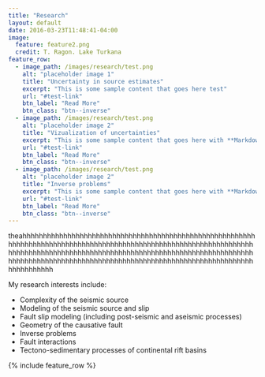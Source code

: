 ```yaml
---
title: "Research"
layout: default
date: 2016-03-23T11:48:41-04:00
image:
  feature: feature2.png
  credit: T. Ragon. Lake Turkana
feature_row:
  - image_path: /images/research/test.png
    alt: "placeholder image 1"
    title: "Uncertainty in source estimates"
    excerpt: "This is some sample content that goes here test"
    url: "#test-link"
    btn_label: "Read More"
    btn_class: "btn--inverse"
  - image_path: /images/research/test.png
    alt: "placeholder image 2"
    title: "Vizualization of uncertainties"
    excerpt: "This is some sample content that goes here with **Markdown** formatting."
    url: "#test-link"
    btn_label: "Read More"
    btn_class: "btn--inverse"
  - image_path: /images/research/test.png
    alt: "placeholder image 2"
    title: "Inverse problems"
    excerpt: "This is some sample content that goes here with **Markdown** formatting."
    url: "#test-link"
    btn_label: "Read More"
    btn_class: "btn--inverse"
---
```


theahhhhhhhhhhhhhhhhhhhhhhhhhhhhhhhhhhhhhhhhhhhhhhhhhhhhhhhhhhhhhhhhhhhhhhhhhhhhhhhhhhhhhhhhhhhhhhhhhhhhhhhhhhhhhhhhhhhhhhhhhhhhhhhhhhhhhhhhhhhhhhhhhhhhhhhhhhhhhhhhhhhhhhhhhhhhhhhhhhhhhhhhhhhhhhhhhhhhhhhhhhhhhhhhhhhhhhhhhhhhhhhhhhhhhhhhhhhhhhhhhhhhhhhh

My research interests include:  
- Complexity of the seismic source
- Modeling of the seismic source and slip
- Fault slip modeling (including post-seismic and aseismic processes)
- Geometry of the causative fault
- Inverse problems
- Fault interactions
- Tectono-sedimentary processes of continental rift basins

{% include feature_row %}
